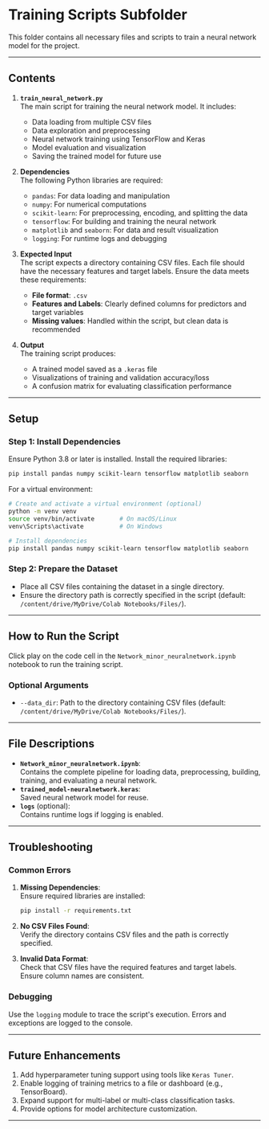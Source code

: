 # **Training Scripts Subfolder**

This folder contains all necessary files and scripts to train a neural network model for the project.

---

## **Contents**

1. **`train_neural_network.py`**  
   The main script for training the neural network model. It includes:
   - Data loading from multiple CSV files
   - Data exploration and preprocessing
   - Neural network training using TensorFlow and Keras
   - Model evaluation and visualization
   - Saving the trained model for future use

2. **Dependencies**  
   The following Python libraries are required:
   - `pandas`: For data loading and manipulation
   - `numpy`: For numerical computations
   - `scikit-learn`: For preprocessing, encoding, and splitting the data
   - `tensorflow`: For building and training the neural network
   - `matplotlib` and `seaborn`: For data and result visualization
   - `logging`: For runtime logs and debugging

3. **Expected Input**  
   The script expects a directory containing CSV files. Each file should have the necessary features and target labels. Ensure the data meets these requirements:
   - **File format**: `.csv`
   - **Features and Labels**: Clearly defined columns for predictors and target variables
   - **Missing values**: Handled within the script, but clean data is recommended

4. **Output**  
   The training script produces:
   - A trained model saved as a `.keras` file
   - Visualizations of training and validation accuracy/loss
   - A confusion matrix for evaluating classification performance

---

## **Setup**

### **Step 1: Install Dependencies**
Ensure Python 3.8 or later is installed. Install the required libraries:
```bash
pip install pandas numpy scikit-learn tensorflow matplotlib seaborn
```

For a virtual environment:
```bash
# Create and activate a virtual environment (optional)
python -m venv venv
source venv/bin/activate       # On macOS/Linux
venv\Scripts\activate          # On Windows

# Install dependencies
pip install pandas numpy scikit-learn tensorflow matplotlib seaborn
```

### **Step 2: Prepare the Dataset**
- Place all CSV files containing the dataset in a single directory.
- Ensure the directory path is correctly specified in the script (default: `/content/drive/MyDrive/Colab Notebooks/Files/`).

---

## **How to Run the Script**

Click play on the code cell in the `Network_minor_neuralnetwork.ipynb` notebook to run the training script.

### **Optional Arguments**
- `--data_dir`: Path to the directory containing CSV files (default: `/content/drive/MyDrive/Colab Notebooks/Files/`).

---

## **File Descriptions**

- **`Network_minor_neuralnetwork.ipynb`**:  
  Contains the complete pipeline for loading data, preprocessing, building, training, and evaluating a neural network.
- **`trained_model-neuralnetwork.keras`**:  
  Saved neural network model for reuse.
- **`logs`** (optional):  
  Contains runtime logs if logging is enabled.

---

## **Troubleshooting**

### **Common Errors**
1. **Missing Dependencies**:  
   Ensure required libraries are installed:
   ```bash
   pip install -r requirements.txt
   ```

2. **No CSV Files Found**:  
   Verify the directory contains CSV files and the path is correctly specified.

3. **Invalid Data Format**:  
   Check that CSV files have the required features and target labels. Ensure column names are consistent.

### **Debugging**
Use the `logging` module to trace the script's execution. Errors and exceptions are logged to the console.

---

## **Future Enhancements**
1. Add hyperparameter tuning support using tools like `Keras Tuner`.
2. Enable logging of training metrics to a file or dashboard (e.g., TensorBoard).
3. Expand support for multi-label or multi-class classification tasks.
4. Provide options for model architecture customization.

---